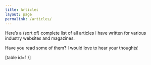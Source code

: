 ```yaml
---
title: Articles
layout: page
permalink: /articles/
---
```

Here&#8217;s a (sort of) complete list of all articles I have written for various industry websites and magazines.

Have you read some of them? I would love to hear your thoughts!

[table id=1 /]